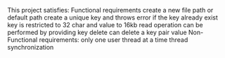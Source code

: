 This project satisfies:
Functional requirements 
  create a new file path or default path
  create a unique key and throws error if the key already exist
  key is restricted to 32 char and value to 16kb
  read operation can be performed by providing key
  delete can delete a key pair value
Non-Functional requirements:
   only one user thread at a time
   thread synchronization
  
